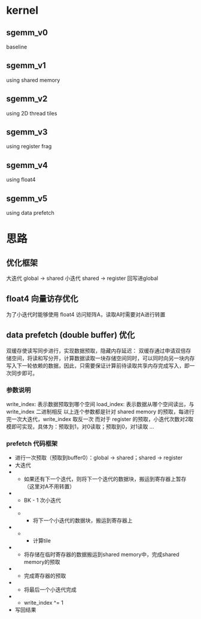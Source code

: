# kernel
## sgemm_v0
baseline

## sgemm_v1
using shared memory

## sgemm_v2
using 2D thread tiles

## sgemm_v3
using register frag

## sgemm_v4
using float4

## sgemm_v5
using data prefetch


# 思路
## 优化框架
大迭代
    global -> shared
    小迭代
        shared -> register
回写进global

## float4 向量访存优化
为了小迭代时能够使用 float4 访问矩阵A，读取A时需要对A进行转置

## data prefetch (double buffer) 优化
双缓存使读写同步进行，实现数据预取，隐藏内存延迟：
双缓存通过申请双倍存储空间，将读和写分开，计算数据读取一块存储空间同时，可以同时向另一块内存写入下一轮依赖的数据，因此，只需要保证计算前待读取共享内存完成写入，即一次同步即可。

### 参数说明
write_index: 表示数据预取到哪个空间
load_index: 表示数据从哪个空间读出，与 write_index 二进制相反
以上连个参数都是针对 shared memory 的预取，每进行完一次大迭代，write_index 取反一次
而对于 register 的预取，小迭代次数对2取模即可实现，具体为：预取到1，对0读取；预取到0，对1读取 ...

### prefetch 代码框架
- 进行一次预取（预取到buffer0）：global -> shared；shared -> register
- 大迭代
- - 如果还有下一个迭代，则将下一个迭代的数据块，搬运到寄存器上暂存（这里对A不用转置）
- - BK - 1 次小迭代
- - - 将下一个小迭代的数据块，搬运到寄存器上
- - - 计算tile
- - 将存储在临时寄存器的数据搬运到shared memory中，完成shared memory的预取
- - 完成寄存器的预取
- - 将最后一个小迭代完成
- - write_index ^= 1
- 写回结果